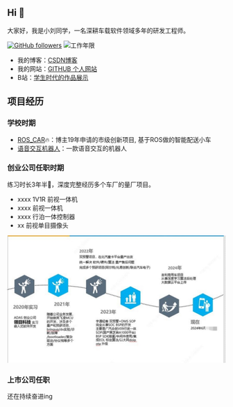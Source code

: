 ## Hi  👋

大家好，我是小刘同学，一名深耕车载软件领域多年的研发工程师。

[![GitHub followers](https://img.shields.io/github/followers/daniao2017?style=social)](https://github.com/daniao2017?tab=followers)
![工作年限](https://img.shields.io/endpoint?url=https://raw.githubusercontent.com/daniao2017/doc/refs/heads/master/time.json)


* 我的博客：[CSDN博客](https://blog.csdn.net/daniao2017?type=blog)
* 我的网站：[GITHUB 个人网站](https://daniao2017.github.io/)
* B站：[学生时代的作品展示](https://space.bilibili.com/312309053?spm_id_from=333.788.0.0)  

## 项目经历

### 学校时期

* [ROS_CAR](https://github.com/daniao2017/ROS_Car)🔥：博主19年申请的市级创新项目, 基于ROS做的智能配送小车
* [语音交互机器人](https://github.com/daniao2017/voice_robot)：一款语音交互的机器人


### 创业公司任职时期 
练习时长3年半🤭，深度完整经历多个车厂的量厂项目。
* xxxx 1V1R 前视一体机
* xxxx 前视一体机
* xxxx 行泊一体控制器
* xx 前视单目摄像头

![职业历程](https://github.com/daniao2017/doc/blob/master/3_%E5%85%B3%E6%B3%A8%E4%BA%8B%E9%A1%B9/_asserts/%E8%81%8C%E4%B8%9A%E5%8E%86%E7%A8%8B.jpg)


### 上市公司任职

还在持续奋进ing


<!--
**daniao2017/daniao2017** is a ✨ _special_ ✨ repository because its `README.md` (this file) appears on your GitHub profile.

Here are some ideas to get you started:

- 🔭 I’m currently working on ...
- 🌱 I’m currently learning ...
- 👯 I’m looking to collaborate on ...
- 🤔 I’m looking for help with ...
- 💬 Ask me about ...
- 📫 How to reach me: ...
- 😄 Pronouns: ...
- ⚡ Fun fact: ...
-->
